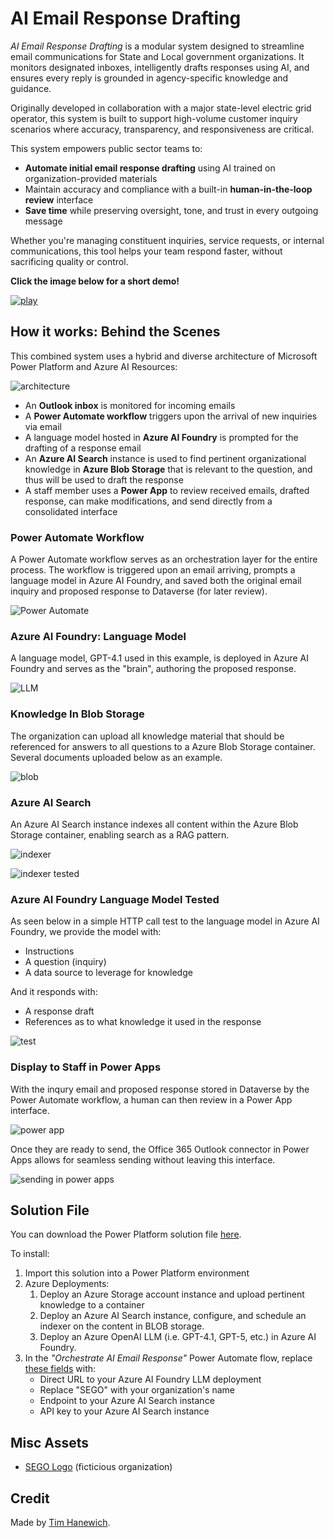 # AI Email Response Drafting
*AI Email Response Drafting* is a modular system designed to streamline email communications for State and Local government organizations. It monitors designated inboxes, intelligently drafts responses using AI, and ensures every reply is grounded in agency-specific knowledge and guidance.

Originally developed in collaboration with a major state-level electric grid operator, this system is built to support high-volume customer inquiry scenarios where accuracy, transparency, and responsiveness are critical.

This system empowers public sector teams to:
- **Automate initial email response drafting** using AI trained on organization-provided materials
- Maintain accuracy and compliance with a built-in **human-in-the-loop review** interface
- **Save time** while preserving oversight, tone, and trust in every outgoing message

Whether you're managing constituent inquiries, service requests, or internal communications, this tool helps your team respond faster, without sacrificing quality or control.

**Click the image below for a short demo!**

[![play](https://i.imgur.com/E6skQrw.png)](https://youtu.be/-FJS5UpcpiM)

## How it works: Behind the Scenes
This combined system uses a hybrid and diverse architecture of Microsoft Power Platform and Azure AI Resources:

![architecture](https://i.imgur.com/O7MmEbv.png)

- An **Outlook inbox** is monitored for incoming emails
- A **Power Automate workflow** triggers upon the arrival of new inquiries via email
- A language model hosted in **Azure AI Foundry** is prompted for the drafting of a response email
- An **Azure AI Search** instance is used to find pertinent organizational knowledge in **Azure Blob Storage** that is relevant to the question, and thus will be used to draft the response
- A staff member uses a **Power App** to review received emails, drafted response, can make modifications, and send directly from a consolidated interface

### Power Automate Workflow
A Power Automate workflow serves as an orchestration layer for the entire process. The workflow is triggered upon an email arriving, prompts a language model in Azure AI Foundry, and saved both the original email inquiry and proposed response to Dataverse (for later review).

![Power Automate](https://i.imgur.com/HzKqX13.jpeg)

### Azure AI Foundry: Language Model
A language model, GPT-4.1 used in this example, is deployed in Azure AI Foundry and serves as the "brain", authoring the proposed response.

![LLM](https://i.imgur.com/94SW0Co.png)

### Knowledge In Blob Storage
The organization can upload all knowledge material that should be referenced for answers to all questions to a Azure Blob Storage container. Several documents uploaded below as an example.

![blob](https://i.imgur.com/vhwiz2U.jpeg)

### Azure AI Search
An Azure AI Search instance indexes all content within the Azure Blob Storage container, enabling search as a RAG pattern.

![indexer](https://i.imgur.com/QYsE4iW.png)

![indexer tested](https://i.imgur.com/OjzVy1b.png)

### Azure AI Foundry Language Model Tested
As seen below in a simple HTTP call test to the language model in Azure AI Foundry, we provide the model with:
- Instructions
- A question (inquiry)
- A data source to leverage for knowledge

And it responds with:
- A response draft
- References as to what knowledge it used in the response

![test](https://i.imgur.com/HF2V2AO.jpeg)

### Display to Staff in Power Apps
With the inqury email and proposed response stored in Dataverse by the Power Automate workflow, a human can then review in a Power App interface.

![power app](https://i.imgur.com/Cg7wWnm.png)

Once they are ready to send, the Office 365 Outlook connector in Power Apps allows for seamless sending without leaving this interface.

![sending in power apps](https://i.imgur.com/rU9YqaT.jpeg)

## Solution File
You can download the Power Platform solution file [here](https://github.com/microsoft/SLG-Business-Applications/releases/download/47/AIEmailDrafting_1_0_0_2.zip).

To install:
1. Import this solution into a Power Platform environment
2. Azure Deployments:
    1. Deploy an Azure Storage account instance and upload pertinent knowledge to a container
    2. Deploy an Azure AI Search instance, configure, and schedule an indexer on the content in BLOB storage.
    3. Deploy an Azure OpenAI LLM (i.e. GPT-4.1, GPT-5, etc.) in Azure AI Foundry.
3. In the *"Orchestrate AI Email Response"* Power Automate flow, replace [these fields](https://i.imgur.com/rT7Phlo.png) with:
    - Direct URL to your Azure AI Foundry LLM deployment
    - Replace "SEGO" with your organization's name
    - Endpoint to your Azure AI Search instance
    - API key to your Azure AI Search instance

## Misc Assets
- [SEGO Logo](https://i.imgur.com/9iL0z3c.png) (ficticious organization)

## Credit
Made by [Tim Hanewich](https://github.com/TimHanewich).